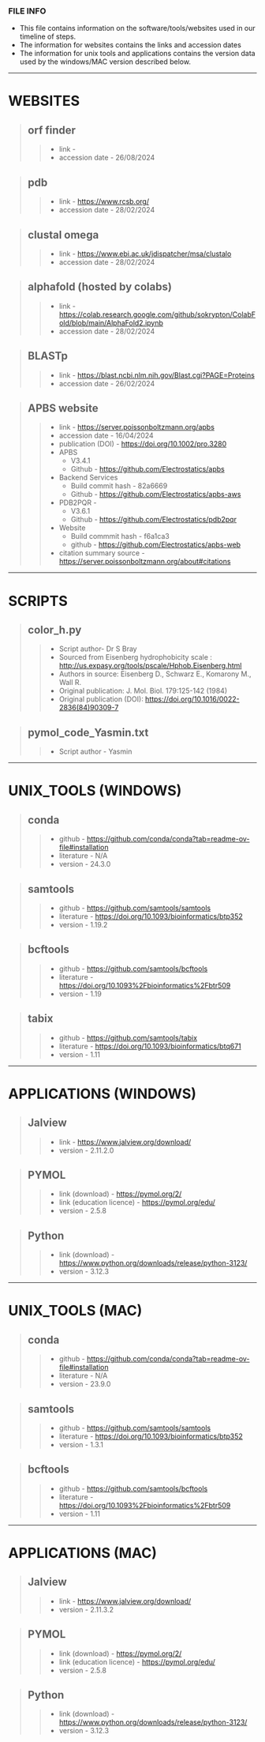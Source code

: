 ### FILE INFO
+ This file contains information on the software/tools/websites used in our timeline of steps.
+ The information for websites contains the links and accession dates
+ The information for unix tools and applications contains the version data used by the windows/MAC version described below.
---
# WEBSITES 
> ## orf finder
>> + link - 
>> + accession date - 26/08/2024

> ## pdb
> > + link - https://www.rcsb.org/
> > + accession date - 28/02/2024

> ## clustal omega 
> > + link - https://www.ebi.ac.uk/jdispatcher/msa/clustalo
> > + accession date - 28/02/2024

> ## alphafold (hosted by colabs)
> > + link - https://colab.research.google.com/github/sokrypton/ColabFold/blob/main/AlphaFold2.ipynb
> > + accession date - 28/02/2024

> ## BLASTp
> > + link - https://blast.ncbi.nlm.nih.gov/Blast.cgi?PAGE=Proteins
> > + accession date - 26/02/2024

> ## APBS website
> > + link - https://server.poissonboltzmann.org/apbs
> > + accession date - 16/04/2024
> > + publication (DOI) - https://doi.org/10.1002/pro.3280
> > + APBS
> >     + V3.4.1
> >     + Github - https://github.com/Electrostatics/apbs
> > + Backend Services 
> >     + Build commit hash - 82a6669
> >     + Github - https://github.com/Electrostatics/apbs-aws
> > + PDB2PQR - 
> >     + V3.6.1
> >     + Github - https://github.com/Electrostatics/pdb2pqr
> > + Website 
> >     + Build commmit hash - f6a1ca3
> >     + github - https://github.com/Electrostatics/apbs-web
> > + citation summary source - https://server.poissonboltzmann.org/about#citations
----
# SCRIPTS
> ## color_h.py
> > + Script author- Dr S Bray
> > + Sourced from Eisenberg hydrophobicity scale : http://us.expasy.org/tools/pscale/Hphob.Eisenberg.html
> > + Authors in source: Eisenberg D., Schwarz E., Komarony M., Wall R.
> > + Original publication: J. Mol. Biol. 179:125-142 (1984)
> > + Original publication (DOI): https://doi.org/10.1016/0022-2836(84)90309-7

> ## pymol_code_Yasmin.txt
> > + Script author - Yasmin
---
# UNIX_TOOLS (WINDOWS) 
> ## conda
>> + github - https://github.com/conda/conda?tab=readme-ov-file#installation
>> + literature - N/A
>> + version - 24.3.0

> ## samtools
> > + github - https://github.com/samtools/samtools
> > + literature - https://doi.org/10.1093/bioinformatics/btp352
> > + version - 1.19.2

> ## bcftools
> > + github - https://github.com/samtools/bcftools
> > + literature - https://doi.org/10.1093%2Fbioinformatics%2Fbtr509
> > + version - 1.19

> ## tabix
> > + github - https://github.com/samtools/tabix
> > + literature - https://doi.org/10.1093/bioinformatics/btq671
> > + version - 1.11
---
# APPLICATIONS (WINDOWS) 

> ## Jalview
> > + link - https://www.jalview.org/download/
> > + version - 2.11.2.0

> ## PYMOL
> > + link (download) - https://pymol.org/2/
> > + link (education licence) - https://pymol.org/edu/
> > + version - 2.5.8

> ## Python
> > + link (download) - https://www.python.org/downloads/release/python-3123/
> > + version - 3.12.3
---
# UNIX_TOOLS (MAC) 
> ## conda
> > + github - https://github.com/conda/conda?tab=readme-ov-file#installation
> > + literature - N/A
> > + version - 23.9.0

> ## samtools
> > + github - https://github.com/samtools/samtools
> > + literature - https://doi.org/10.1093/bioinformatics/btp352
> > + version - 1.3.1

> ## bcftools
> > + github - https://github.com/samtools/bcftools
> > + literature - https://doi.org/10.1093%2Fbioinformatics%2Fbtr509
> > + version - 1.11

---
# APPLICATIONS (MAC) 

> ## Jalview 
> > + link - https://www.jalview.org/download/
> > + version - 2.11.3.2

> ## PYMOL
> > + link (download) - https://pymol.org/2/
> > + link (education licence) - https://pymol.org/edu/
> > + version - 2.5.8

> ## Python
> > + link (download) - https://www.python.org/downloads/release/python-3123/
> > + version - 3.12.3